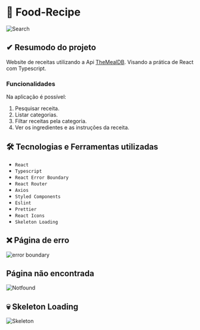 # 🍴 Food-Recipe
![Search](https://github.com/Yuji-Guilherme/Food-Recipe/assets/102609444/cf0dfb11-abfe-44e3-9bfb-6b65f539854e)

## ✔ Resumodo do projeto
Website de receitas utilizando a Api [TheMealDB](https://themealdb.com/api.php). Visando a prática de React com Typescript.

### Funcionalidades
Na aplicação é possível:
1. Pesquisar receita.
2. Listar categorias.
3. Filtar receitas pela categoria.
4. Ver os ingredientes e as instruções da receita.

## 🛠 Tecnologias e Ferramentas utilizadas
- ``React``
- ``Typescript``
- ``React Error Boundary``
- ``React Router``
- ``Axios``
- ``Styled Components``
- ``Eslint``
- ``Prettier``
- ``React Icons``
- ``Skeleton Loading``

## ❌ Página de erro
![error boundary](https://github.com/Yuji-Guilherme/Food-Recipe/assets/102609444/0aa3182c-e808-43cf-97ff-0434de2120c6)

## Página não encontrada
![Notfound](https://github.com/Yuji-Guilherme/Food-Recipe/assets/102609444/1c7bbcb3-4712-4485-a5a3-33698b561a8f)

## 💀 Skeleton Loading
![Skeleton](https://github.com/Yuji-Guilherme/Food-Recipe/assets/102609444/260c8d0b-5f4c-4316-b459-fb3fab39254c)
